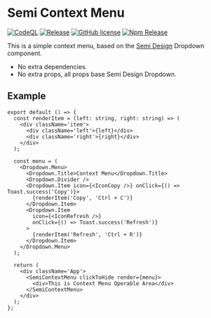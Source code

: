 # Semi Context Menu

[![CodeQL](https://github.com/Lmmmmmm-bb/semi-context-menu/actions/workflows/codeql-analysis.yml/badge.svg)](https://github.com/Lmmmmmm-bb/semi-context-menu/actions/workflows/codeql-analysis.yml)
[![Release](https://github.com/Lmmmmmm-bb/semi-context-menu/actions/workflows/release.yml/badge.svg)](https://github.com/Lmmmmmm-bb/semi-context-menu/actions/workflows/release.yml)
[![GitHub license](https://img.shields.io/github/license/Lmmmmmm-bb/semi-context-menu)](https://github.com/Lmmmmmm-bb/semi-context-menu/blob/main/LICENSE)
[![Npm Release](https://img.shields.io/github/v/release/Lmmmmmm-bb/semi-context-menu)](https://github.com/Lmmmmmm-bb/semi-context-menu/releases)

This is a simple context menu, based on the [Semi Design](https://semi.design/) Dropdown component.

- No extra dependencies.
- No extra props, all props base Semi Design Dropdown.

## Example

```tsx
export default () => {
  const renderItem = (left: string, right: string) => (
    <div className='item'>
      <div className='left'>{left}</div>
      <div className='right'>{right}</div>
    </div>
  );

  const menu = (
    <Dropdown.Menu>
      <Dropdown.Title>Context Menu</Dropdown.Title>
      <Dropdown.Divider />
      <Dropdown.Item icon={<IconCopy />} onClick={() => Toast.success('Copy')}>
        {renderItem('Copy', 'Ctrl + C')}
      </Dropdown.Item>
      <Dropdown.Item
        icon={<IconRefresh />}
        onClick={() => Toast.success('Refresh')}
      >
        {renderItem('Refresh', 'Ctrl + R')}
      </Dropdown.Item>
    </Dropdown.Menu>
  );

  return (
    <div className='App'>
      <SemiContextMenu clickToHide render={menu}>
        <div>This is Context Menu Operable Area</div>
      </SemiContextMenu>
    </div>
  );
};
```
